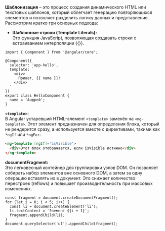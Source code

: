 **Шаблонизация** – это процесс создания динамического HTML или текстовых шаблонов, который облегчает генерацию повторяющихся элементов и позволяет разделить логику данных и представление. Рассмотрим кратко три основных подхода:

- **Шаблонные строки (Template Literals):**  
    Это функция JavaScript, позволяющая создавать строки с встраиванием интерполяции {{}}.
```TS
import { Component } from '@angular/core';

@Component({
  selector: 'app-hello',
  template: `
    <div>
      Привет, {{ name }}!
    </div>
  `
})
export class HelloComponent {
  name = 'Андрей';
}

```

**`<template>`:**  
В Angular устаревший HTML-элемент `<template>` заменён на `<ng-template>`. Этот элемент предназначен для определения блока, который не рендерится сразу, а используется вместе с директивами, такими как `*ngIf` или `*ngFor`:
```html
<ng-template [ngIf]="isVisible">
  <div>Этот блок отображается, если isVisible истинно</div>
</ng-template>

```

**documentFragment:**  
Это легковесный контейнер для группировки узлов DOM. Он позволяет собирать набор элементов вне основного DOM, а затем за одну операцию вставлять их в документ. Это снижает количество перестроек (reflows) и повышает производительность при массовых изменениях.
```JS
const fragment = document.createDocumentFragment();
for (let i = 0; i < 5; i++) {
  const li = document.createElement('li');
  li.textContent = `Элемент ${i + 1}`;
  fragment.appendChild(li);
}
document.querySelector('ul').appendChild(fragment);
```
